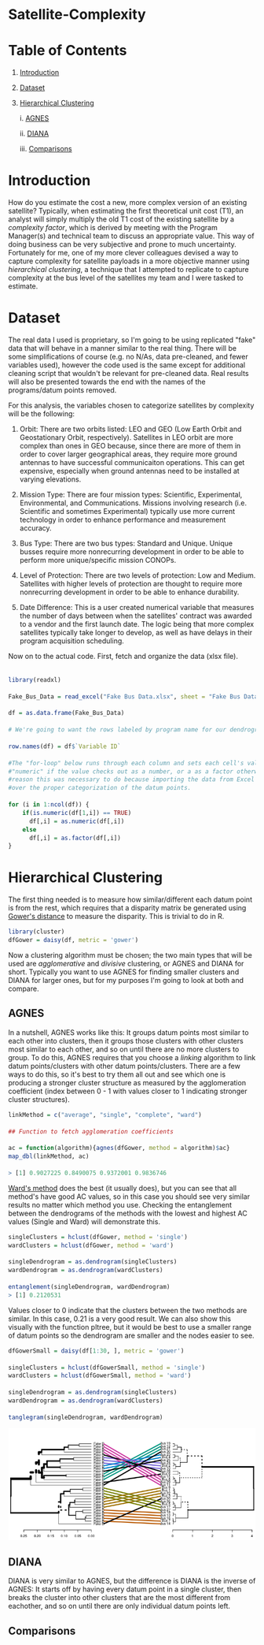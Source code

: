 # Satellite-Complexity

# Table of Contents

1. [Introduction](#introduction)

2. [Dataset](#dataset)

3. [Hierarchical Clustering](#hc)
    
    i. [AGNES](#agnes)
    
    ii. [DIANA](#diana)
    
    iii. [Comparisons](#comparisons)

<a name="introduction"></a> 
# Introduction

How do you estimate the cost a new, more complex version of an existing satellite? Typically, when estimating the first theoretical unit cost (T1), an analyst will simply multiply the old T1 cost of the existing satellite by a *complexity factor*, which is derived by meeting with the Program Manager(s) and technical team to discuss an appropriate value. This way of doing business can be very subjective and prone to much uncertainty. Fortunately for me, one of my more clever colleagues devised a way to capture complexity for satellite payloads in a more objective manner using *hierarchical clustering*, a technique that I attempted to replicate to capture complexity at the bus level of the satellites my team and I were tasked to estimate.

<a name="dataset"></a> 
# Dataset

The real data I used is proprietary, so I'm going to be using replicated "fake" data that will behave in a manner similar to the real thing. There will be some simplifications of course (e.g. no N/As, data pre-cleaned, and fewer variables used), however the code used is the same except for additional cleaning script that wouldn't be relevant for pre-cleaned data. Real results will also be presented towards the end with the names of the programs/datum points removed. 

For this analysis, the variables chosen to categorize satellites by complexity will be the following:

1. Orbit: There are two orbits listed: LEO and GEO (Low Earth Orbit and Geostationary Orbit, respectively). Satellites in LEO orbit     are more complex than ones in GEO because, since there are more of them in order to cover larger geographical areas, they require more ground antennas to have successful communicaiton operations. This can get expensive, especially when ground antennas need to be installed at varying elevations.

2. Mission Type: There are four mission types: Scientific, Experimental, Environmental, and Communications. Missions involving research (i.e. Scientific and sometimes Experimental) typically use more current technology in order to enhance performance and measurement accuracy. 

3. Bus Type: There are two bus types: Standard and Unique. Unique busses require more nonrecurring development in order to be able to perform more unique/specific mission CONOPs.  

4. Level of Protection: There are two levels of protection: Low and Medium. Satellites with higher levels of protection are thought to require more nonrecurring development in order to be able to enhance durability. 

5. Date Difference: This is a user created numerical variable that measures the number of days between when the satellites' contract was awarded to a vendor and the first launch date. The logic being that more complex satellites typically take longer to develop, as well as have delays in their program acquisition scheduling.

Now on to the actual code. First, fetch and organize the data (xlsx file).

```R

library(readxl)

Fake_Bus_Data = read_excel("Fake Bus Data.xlsx", sheet = "Fake Bus Data - For RStudio")

df = as.data.frame(Fake_Bus_Data)

# We're going to want the rows labeled by program name for our dendrogram charts later.

row.names(df) = df$`Variable ID` 

#The "for-loop" below runs through each column and sets each cell's value to either 
#"numeric" if the value checks out as a number, or a as a factor otherwise. For some 
#reason this was necessary to do because importing the data from Excel to R didn't carry
#over the proper categorization of the datum points.

for (i in 1:ncol(df)) {
    if(is.numeric(df[1,i]) == TRUE)
      df[,i] = as.numeric(df[,i])
    else
      df[,i] = as.factor(df[,i])
}


```
<a name="hc"></a> 
# Hierarchical Clustering

The first thing needed is to measure how similar/different each datum point is from the rest, which requires that a disparity matrix be generated using [Gower's distance](https://www.math.vu.nl/~sbhulai/papers/thesis-vandenhoven.pdf) to measure the disparity. This is trivial to do in R.

```R
library(cluster)
dfGower = daisy(df, metric = 'gower')
```

Now a clustering algorithm must be chosen; the two main types that will be used are *agglomerative* and *divisive* clustering, or AGNES and DIANA for short. Typically you want to use AGNES for finding smaller clusters and DIANA for larger ones, but for my purposes I'm going to look at both and compare.

<a name="agnes"></a> 
## AGNES

In a nutshell, AGNES works like this: It groups datum points most similar to each other into clusters, then it groups those clusters with other clusters most similar to each other, and so on until there are no more clusters to group. To do this, AGNES requires that you choose a *linking* algorithm to link datum points/clusters with other datum points/clusters. There are a few ways to do this, so it's best to try them all out and see which one is producing a stronger cluster structure as measured by the agglomeration coefficient (index between 0 - 1 with values closer to 1 indicating stronger cluster structures). 

```R
linkMethod = c("average", "single", "complete", "ward")

## Function to fetch agglomeration coefficients

ac = function(algorithm){agnes(dfGower, method = algorithm)$ac}
map_dbl(linkMethod, ac)

> [1] 0.9027225 0.8490075 0.9372001 0.9836746
```
[Ward's method](https://en.wikipedia.org/wiki/Ward%27s_method) does the best (it usually does), but you can see that all method's have good AC values, so in this case you should see very similar results no matter which method you use. Checking the entanglement between the dendrograms of the methods with the lowest and highest AC values (Single and Ward) will demonstrate this. 

```R
singleClusters = hclust(dfGower, method = 'single')
wardClusters = hclust(dfGower, method = 'ward')

singleDendrogram = as.dendrogram(singleClusters)
wardDendrogram = as.dendrogram(wardClusters)

entanglement(singleDendrogram, wardDendrogram)
> [1] 0.2120531
```
Values closer to 0 indicate that the clusters between the two methods are similar. In this case, 0.21 is a very good result. We can also show this visually with the function pltree, but it would be best to use a smaller range of datum points so the dendrogram are smaller and the nodes easier to see.

```R
dfGowerSmall = daisy(df[1:30, ], metric = 'gower')

singleClusters = hclust(dfGowerSmall, method = 'single')
wardClusters = hclust(dfGowerSmall, method = 'ward')

singleDendrogram = as.dendrogram(singleClusters)
wardDendrogram = as.dendrogram(wardClusters)

tanglegram(singleDendrogram, wardDendrogram)

```

![tanglegram%20-%20ward%20and%20single.png](https://github.com/Econundrums/Satellite-Complexity/blob/master/tanglegram%20-%20ward%20and%20single.png)

<a name="diana"></a> 
## DIANA

DIANA is very similar to AGNES, but the difference is DIANA is the inverse of AGNES: It starts off by having every datum point in a single cluster, then breaks the cluster into other clusters that are the most different from eachother, and so on until there are only individual datum points left.

<a name="comparisons"></a>
## Comparisons
